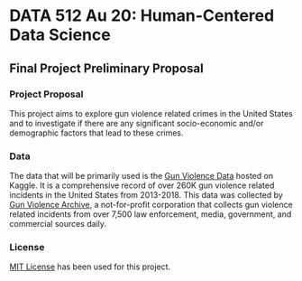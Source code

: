 # DATA 512 Au 20: Human-Centered Data Science

## Final Project Preliminary Proposal

### Project Proposal
This project aims to explore gun violence related crimes in the United States and to investigate if there are any significant socio-economic and/or demographic factors that lead to these crimes.

### Data
The data that will be primarily used is the [Gun Violence Data](https://www.kaggle.com/jameslko/gun-violence-data) hosted on Kaggle. It is a comprehensive record of over 260K gun violence related incidents in the United States from 2013-2018. This data was collected by [Gun Violence Archive](https://www.gunviolencearchive.org/), a not-for-profit corporation that collects gun violence related incidents from over 7,500 law enforcement, media, government, and commercial sources daily.


### License
[MIT License](https://opensource.org/licenses/MIT) has been used for this project.
